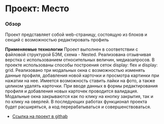 # Проект: Место

### Обзор
Проект представляет собой web-страницу, состоящую из блоков и секций с возможностью редактировать профиль

**Применяемые технологии**
Проект выполнен в соответствии с файловой структурой БЭМ, схема - Nested.
Реализована отзывчивая верстка с использованием относительных величин, медиазапросов.
В проекте использованы способы построения сеток display: flex и display: grid.
Реализовано три модальных окна с возможностью изменять данные профиля, добавления новой карточки и просмотра картинки при нажатии на нее.
Имеется возможность ставить лайки на фото, а также целиком удалять карточки.
При вводе данных в формы редактирования профиля и добавления новых карточек проводится валидация.
Модальные окна закрываются как по клику на кнопку закрытия, так и по клику на оверлей.
В последующих работах функционал проекта будет расширяться, а код перерабатываться и совершенствоваться.


* [Ссылка на проект в githab](https://dea2022.github.io/mesto/)
